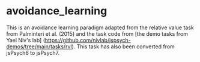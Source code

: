 # avoidance_learning
This is an avoidance learning paradigm adapted from the relative value task from Palminteri et al. (2015) and the task code from [the demo tasks from Yael Niv's lab] (https://github.com/nivlab/jspsych-demos/tree/main/tasks/rvl).  This task has also been converted from jsPsych6 to jsPsych7.